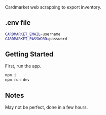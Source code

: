 Cardmarket web scrapping to export inventory.

## .env file

```bash
CARDMARKET_EMAIL=username
CARDMARKET_PASSWORD=password
```

## Getting Started

First, run the app.

```bash
npm i
npm run dev
```

## Notes

May not be perfect, done in a few hours.